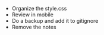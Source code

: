 - Organize the style.css
- Review in mobile
- Do a backup and add it to gitignore
- Remove the notes